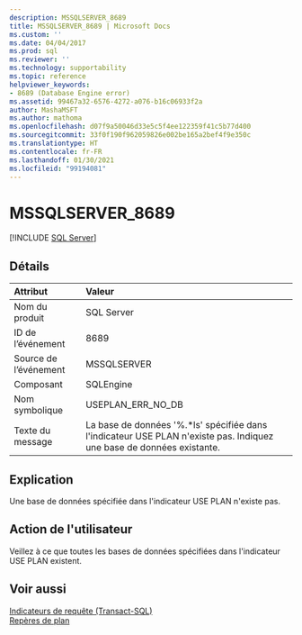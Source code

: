 ```yaml
---
description: MSSQLSERVER_8689
title: MSSQLSERVER_8689 | Microsoft Docs
ms.custom: ''
ms.date: 04/04/2017
ms.prod: sql
ms.reviewer: ''
ms.technology: supportability
ms.topic: reference
helpviewer_keywords:
- 8689 (Database Engine error)
ms.assetid: 99467a32-6576-4272-a076-b16c06933f2a
author: MashaMSFT
ms.author: mathoma
ms.openlocfilehash: d07f9a50046d33e5c5f4ee122359f41c5b77d400
ms.sourcegitcommit: 33f0f190f962059826e002be165a2bef4f9e350c
ms.translationtype: HT
ms.contentlocale: fr-FR
ms.lasthandoff: 01/30/2021
ms.locfileid: "99194081"
---
```

# <a name="mssqlserver_8689"></a>MSSQLSERVER_8689
 [!INCLUDE [SQL Server](../../includes/applies-to-version/sqlserver.md)]
  
## <a name="details"></a>Détails  
  
| Attribut | Valeur |  
| :-------- | :---- |  
|Nom du produit|SQL Server|  
|ID de l’événement|8689|  
|Source de l’événement|MSSQLSERVER|  
|Composant|SQLEngine|  
|Nom symbolique|USEPLAN_ERR_NO_DB|  
|Texte du message|La base de données '%.*ls' spécifiée dans l'indicateur USE PLAN n'existe pas. Indiquez une base de données existante.|  
  
## <a name="explanation"></a>Explication  
Une base de données spécifiée dans l'indicateur USE PLAN n'existe pas.  
  
## <a name="user-action"></a>Action de l'utilisateur  
Veillez à ce que toutes les bases de données spécifiées dans l'indicateur USE PLAN existent.  
  
## <a name="see-also"></a>Voir aussi  
[Indicateurs de requête &#40;Transact-SQL&#41;](~/t-sql/queries/hints-transact-sql-query.md)  
[Repères de plan](~/relational-databases/performance/plan-guides.md)  
  
